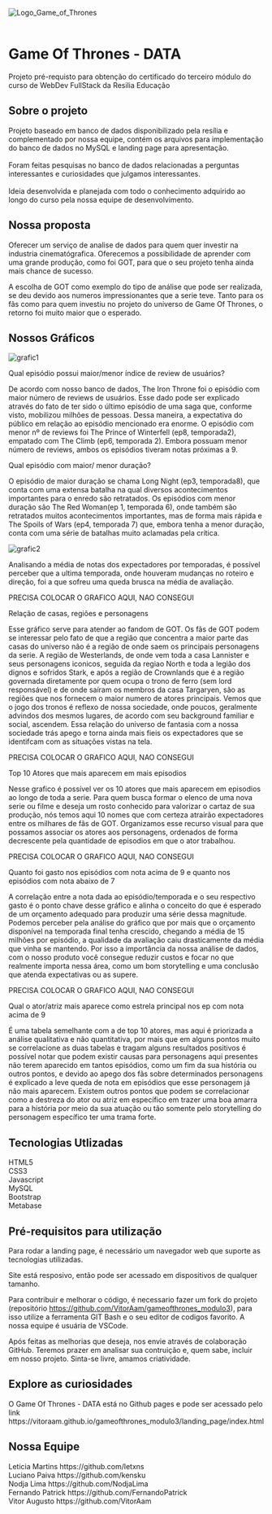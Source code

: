 ![Logo_Game_of_Thrones](https://user-images.githubusercontent.com/95655990/176547202-401bc8d9-876c-49c2-8bb9-28ec52b7d553.png)
<br>
<br>

<h1>Game Of Thrones - DATA</h1>
Projeto pré-requisto para obtenção do certificado do terceiro módulo do curso de WebDev FullStack da Resilia Educação

<h2>Sobre o projeto</h2>
Projeto baseado em banco de dados disponibilizado pela resília e complementado por nossa equipe, contém os arquivos para implementação do banco de dados no MySQL e landing page para apresentação.
<br>
<br>
Foram feitas pesquisas no banco de dados relacionadas a perguntas interessantes e curiosidades que julgamos interessantes.
<br>
<br>
Ideia desenvolvida e planejada com todo o conhecimento adquirido ao longo do curso pela nossa equipe de desenvolvimento.

<h2>Nossa proposta</h2>

Oferecer um serviço de analise de dados para quem quer investir na industria cinematógrafica. Oferecemos a possibilidade de aprender com uma grande produção, como foi GOT, para que o seu projeto tenha ainda mais chance de sucesso. 

A escolha de GOT como exemplo do tipo de análise que pode ser realizada, se deu devido aos numeros impressionantes que a serie teve. Tanto para os fãs como para quem investiu no projeto do universo de Game Of Thrones, o retorno foi muito maior que o esperado.

<h2>Nossos Gráficos</h2>

![grafic1](https://user-images.githubusercontent.com/102417680/176801822-71125fa3-0c5f-4c2d-a1f0-e44908d20c95.png)

Qual episódio possui maior/menor índice de review de usuários? 

De acordo com nosso banco de dados, The Iron Throne foi o episódio com maior número de reviews de usuários. Esse dado pode ser explicado através do fato de ter sido o último episódio de uma saga que, conforme visto, mobilizou milhões de pessoas. Dessa maneira, a expectativa do público em relação ao episódio mencionado era enorme. O episódio com menor nº de reviews foi The Prince of Winterfell (ep8, temporada2), empatado  com The Climb (ep6, temporada 2). Embora possuam menor número de reviews, ambos os episódios tiveram notas próximas a 9.

Qual episódio com maior/ menor duração?

O episódio de maior duração se chama Long Night (ep3, temporada8), que conta com uma extensa batalha na qual diversos acontecimentos importantes para o enredo são retratados. Os episódios com menor duração são The Red Woman(ep 1, temporada 6), onde também são retratados muitos acontecimentos importantes, mas de forma mais rápida e The Spoils of Wars (ep4, temporada 7) que, embora tenha a menor duração, conta com uma série de batalhas muito aclamadas pela crítica. 

![grafic2](https://user-images.githubusercontent.com/102417680/176802285-ea18d0a1-b773-414a-9b86-f9da7a10cd14.png)

Analisando a média de notas dos expectadores por temporadas, é possível perceber que a ultima temporada, onde houveram mudanças no roteiro e direção, foi a que sofreu uma queda brusca na média de avaliação. 

PRECISA COLOCAR O GRAFICO AQUI, NAO CONSEGUI

Relação de casas, regiões e personagens

Esse gráfico serve para atender ao fandom de GOT. Os fãs de GOT podem se interessar pelo fato de que a região que concentra a maior parte das casas do universo não é a região de onde saem os principais personagens da serie. A região de Westerlands, de onde vem toda a casa Lannister e seus personagens iconicos, seguida da regiao North e toda a legião dos dignos e sofridos Stark, e após a região de Crownlands que é a região governada diretamente por quem ocupa o trono de ferro (sem lord responsável) e de onde saíram os membros da casa Targaryen, são as regiões que nos fornecem o maior numero de atores principais. Vemos que o jogo dos tronos é reflexo de nossa sociedade, onde poucos, geralmente advindos dos mesmos lugares, de acordo com seu background familiar e social, ascendem. Essa relação do universo de fantasia com a nossa sociedade trás apego e torna ainda mais fieis os expectadores que se identifcam com as situações vistas na tela.

PRECISA COLOCAR O GRAFICO AQUI, NAO CONSEGUI

Top 10 Atores que mais aparecem em mais episodios

Nesse grafico é possível ver os 10 atores que mais aparecem em episodios ao longo de toda a serie. Para quem busca formar o elenco de uma nova serie ou filme e deseja um rosto conhecido para valorizar o cartaz de sua produção, nós temos aqui 10 nomes que com certeza atraírão expectadores entre os milhares de fãs de GOT.
Organizamos esse recurso visual para que possamos associar os atores aos personagens, ordenados de forma decrescente pela quantidade de episodios em que o ator trabalhou.

PRECISA COLOCAR O GRAFICO AQUI, NAO CONSEGUI

Quanto foi gasto nos episódios com nota acima de 9 e quanto nos episódios com nota abaixo de 7

A correlação entre a nota dada ao episódio/temporada e o seu respectivo gasto é o ponto chave desse gráfico e alinha o conceito do que é esperado de um orçamento adequado para produzir uma série dessa magnitude. Podemos perceber pela análise do gráfico que por mais que o orçamento disponível na temporada final tenha crescido, chegando a média de 15 milhões por episódio, a qualidade da avaliação caiu drasticamente da média que vinha se mantendo. Por isso a importância da nossa análise de dados, com o nosso produto você consegue reduzir custos e focar no que realmente importa nessa área, como um bom storytelling e uma conclusão que atenda expectativas ou as supere.

PRECISA COLOCAR O GRAFICO AQUI, NAO CONSEGUI

Qual o ator/atriz mais aparece como estrela principal nos ep com nota acima de 9

É uma tabela semelhante com a de top 10 atores, mas aqui é priorizada a análise qualitativa e não quantitativa, por mais que em alguns pontos muito se correlacione as duas tabelas e tragam alguns resultados positivos é possível notar que podem existir causas para personagens aqui presentes não terem aparecido em tantos episódios, como um fim da sua história ou outros pontos, e devido ao apego dos fãs sobre determinados personagens é explicado a leve queda de nota em episódios que esse personagem já não mais aparecem. Existem outros pontos que podem se correlacionar como a destreza do ator ou atriz em específico em trazer uma boa amarra para a história por meio da sua atuação ou tão somente pelo storytelling do personagem específico ter uma trama forte.


<h2>Tecnologias Utlizadas</h2>
HTML5
<br>
CSS3
<br>
Javascript
<br>
MySQL
<br>
Bootstrap
<br>
Metabase


<h2>Pré-requisitos para utilização</h2>
Para rodar a landing page, é necessário um navegador web que suporte as tecnologias utilizadas.

Site está resposivo, então pode ser acessado em dispositivos de qualquer tamanho.

Para contribuir e melhorar o código, é necessario fazer um fork do projeto (repositório https://github.com/VitorAam/gameofthrones_modulo3), para isso utilize a ferramenta GIT Bash e o seu editor de codigos favorito. A nossa equipe é usuária de VSCode.

Após feitas as melhorias que deseja, nos envie através de colaboração GitHub. Teremos prazer em analisar sua contruição e, quem sabe, incluir em nosso projeto. Sinta-se livre, amamos criatividade.

<h2>Explore as curiosidades</h2>
O Game Of Thrones - DATA está no Github pages e pode ser acessado pelo link https://vitoraam.github.io/gameofthrones_modulo3/landing_page/index.html

<h2>Nossa Equipe</h2>
Leticia Martins https://github.com/letxns
<br>
Luciano Paiva https://github.com/kensku
<br>
Nodja Lima https://github.com/NodjaLima
<br>
Fernando Patrick https://github.com/FernandoPatrick
<br>
Vitor Augusto https://github.com/VitorAam

